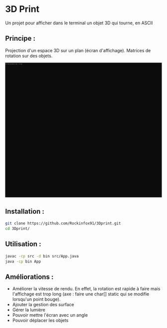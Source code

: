 # 3D Print

Un projet pour afficher dans le terminal un objet 3D qui tourne, en ASCII

## Principe :

Projection d'un espace 3D sur un plan (écran d'affichage).
Matrices de rotation sur des objets.

![](https://github.com/Rockinfox91/3Dprint/blob/main/Animation.gif)

## Installation :

```sh
git clone https://github.com/Rockinfox91/3Dprint.git
cd 3Dprint/
```

## Utilisation :

```sh
javac -cp src -d bin src/App.java
java -cp bin App
```

## Améliorations : 

- Améliorer la vitesse de rendu. En effet, la rotation est rapide à faire mais l'affichage est trop long (axe : faire une char[] static qui se modifie lorsqu'un point bouge).
- Ajouter la gestion des surface
- Gérer la lumière
- Pouvoir mettre l'écran avec un angle
- Pouvoir déplacer les objets
